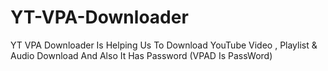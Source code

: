 # YT-VPA-Downloader
YT VPA Downloader Is Helping Us To Download YouTube Video , Playlist &amp; Audio Download And Also It Has Password (VPAD Is PassWord)
